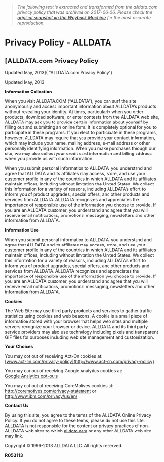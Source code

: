 > *The following text is extracted and transformed from the alldata.com privacy policy that was archived on 2017-06-06. Please check the [original snapshot on the Wayback Machine](https://web.archive.org/web/20170606131807id_/http%3A//www.alldata.com/privacy-policy) for the most accurate reproduction.*

# Privacy Policy - ALLDATA

##  [ALLDATA.com Privacy Policy   
Updated May, 2013]( "ALLDATA.com Privacy Policy")

Updated May, 2013

**Information Collection**

When you visit ALLDATA.COM (“ALLDATA”), you can surf the site anonymously and access important information about ALLDATA’s products without revealing your identity. At times, particularly when you order products, download software, or enter contests from the ALLDATA web site, ALLDATA may ask you to provide certain information about yourself by filling out and submitting an online form. It is completely optional for you to participate in these programs. If you elect to participate in these programs, however, ALLDATA may require that you provide your contact information, which may include your name, mailing address, e-mail address or other personally identifying information. When you make purchases through our site, we may also collect your credit card information and billing address when you provide us with such information.

When you submit personal information to ALLDATA, you understand and agree that ALLDATA and its affiliates may access, store, and use your customer profile in any of the countries in which ALLDATA and its affiliates maintain offices, including without limitation the United States. We collect this information for a variety of reasons, including ALLDATA’s effort to inform you of product upgrades, special offers, and other products and services from ALLDATA. ALLDATA recognizes and appreciates the importance of responsible use of the information you choose to provide. If you are an ALLDATA customer, you understand and agree that you will receive email notifications, promotional messaging, newsletters and other information from ALLDATA.

**Information Use**

When you submit personal information to ALLDATA, you understand and agree that ALLDATA and its affiliates may access, store, and use your customer profile in any of the countries in which ALLDATA and its affiliates maintain offices, including without limitation the United States. We collect this information for a variety of reasons, including ALLDATA’s effort to inform you of product upgrades, special offers, and other products and services from ALLDATA. ALLDATA recognizes and appreciates the importance of responsible use of the information you choose to provide. If you are an ALLDATA customer, you understand and agree that you will receive email notifications, promotional messaging, newsletters and other information from ALLDATA.

**Cookies**

The Web Site may use third party products and services to gather traffic statistics using cookies and web beacons. A cookie is a small piece of information stored with your browser that helps web sites and multiple servers recognize your browser or device. ALLDATA and its third party service providers may also use technology including pixels and transparent GIF files for purposes including web site management and customization.

**Your Choices**

You may opt out of receiving Act-On cookies at:  
[www.act-on.com/privacy-policy](http://www.act-on.com/privacy-policy)

You may opt out of receiving Google Analytics cookies at:  
[Google Analytics opt-outs](https://tools.google.com/dlpage/gaoptout/)

You may opt out of receiving CoreMotives cookies at:  
<http://coremotives.com/privacy-statement> or  
<http://www.ibm.com/privacy/us/en/>

**Contact Us**

By using this site, you agree to the terms of the ALLDATA Online Privacy Policy. If you do not agree to these terms, please do not use this site. ALLDATA is not responsible for the content or privacy practices of non-ALLDATA web sites to which [alldata.com](https://web.archive.org/) or any other ALLDATA web site may link.

Copyright © 1996-2013 ALLDATA LLC. All rights reserved.

**R053113**
